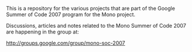 This is a repository for the various projects that are part of the Google Summer of Code 2007 program for the Mono project.

Discussions, articles and notes related to the Mono Summer of Code 2007 are happening in the group at:

http://groups.google.com/group/mono-soc-2007
